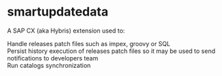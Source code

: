 # smartupdatedata
A SAP CX (aka Hybris) extension used to:

Handle releases patch files such as impex, groovy or SQL <br/>
Persist history execution of releases patch files so it may be used to send notifications to developers team</br>
Run catalogs synchronization<br/>
